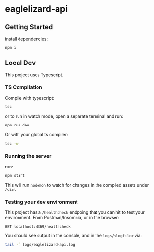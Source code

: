 # eaglelizard-api

## Getting Started

install dependencies:
```sh
npm i
```

## Local Dev
This project uses Typescript.
### TS Compilation
Compile with typescript:
```sh
tsc
```
or to run in watch mode, open a separate terminal and run:
```sh
npm run dev
```
Or with your global ts compiler:
```sh
tsc -w
```

### Running the server
run:
```sh
npm start
```

This will run `nodemon` to watch for changes in the compiled assets under `/dist`

### Testing your dev environment
This project has a `/healthcheck` endpoing that you can hit to test your environment. From Postman/Insomnia, or in the browser:
```
GET localhost:4369/healthcheck
```
You should see output in the console, and in the `logs/<logfile>` via:
```sh
tail -f logs/eaglelizard-api.log
```